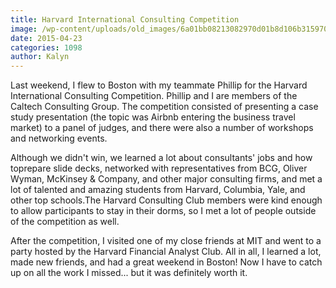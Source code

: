 ```yaml
---
title: Harvard International Consulting Competition
image: /wp-content/uploads/old_images/6a01bb08213082970d01b8d106b315970c-pi.jpg
date: 2015-04-23
categories: 1098
author: Kalyn
---
```


Last weekend, I flew to Boston with my teammate Phillip for the Harvard International Consulting Competition. Phillip and I are members of the Caltech Consulting Group. The competition consisted of presenting a case study presentation (the topic was Airbnb entering the business travel market) to a panel of judges, and there were also a number of workshops and networking events.

  Although we didn't win, we learned a lot about consultants' jobs and how toprepare slide decks, networked with representatives from BCG, Oliver Wyman, McKinsey &amp; Company, and other major consulting firms, and met a lot of talented and amazing students from Harvard, Columbia, Yale, and other top schools.The Harvard Consulting Club members were kind enough to allow participants to stay in their dorms, so I met a lot of people outside of the competition as well.

  After the competition, I visited one of my close friends at MIT and went to a party hosted by the Harvard Financial Analyst Club. All in all, I learned a lot, made new friends, and had a great weekend in Boston! Now I have to catch up on all the work I missed... but it was definitely worth it.  
